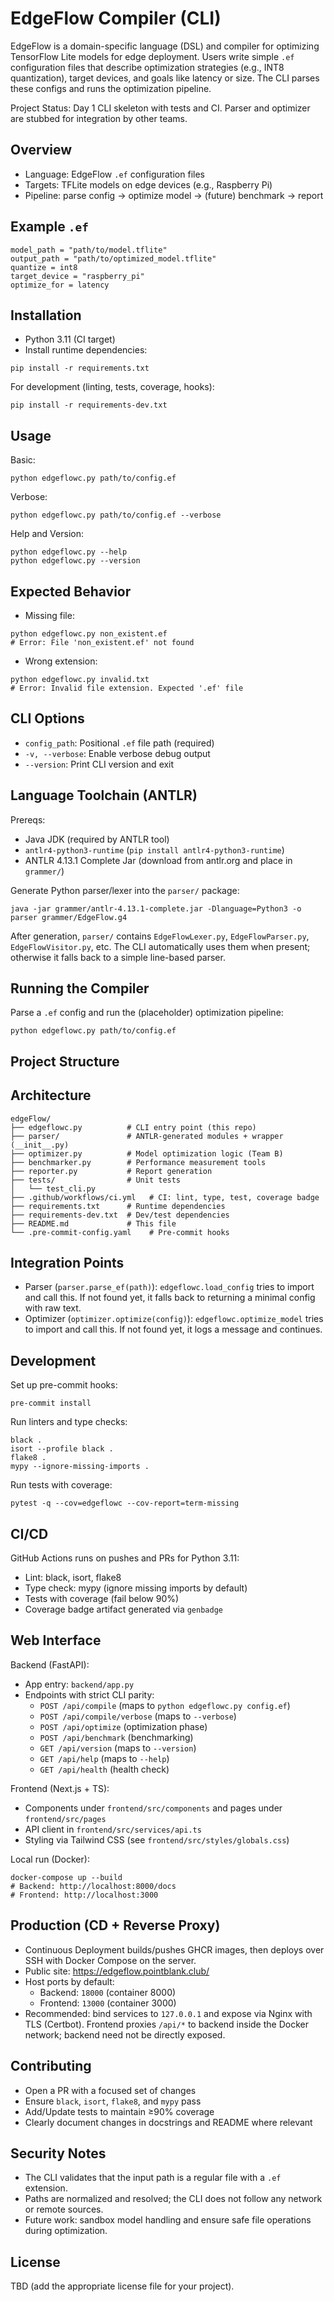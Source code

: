 EdgeFlow Compiler (CLI)
=======================

EdgeFlow is a domain-specific language (DSL) and compiler for optimizing TensorFlow Lite models for edge deployment. Users write simple `.ef` configuration files that describe optimization strategies (e.g., INT8 quantization), target devices, and goals like latency or size. The CLI parses these configs and runs the optimization pipeline.

Project Status: Day 1 CLI skeleton with tests and CI. Parser and optimizer are stubbed for integration by other teams.

Overview
--------
- Language: EdgeFlow `.ef` configuration files
- Targets: TFLite models on edge devices (e.g., Raspberry Pi)
- Pipeline: parse config → optimize model → (future) benchmark → report

Example `.ef`
-------------
```
model_path = "path/to/model.tflite"
output_path = "path/to/optimized_model.tflite"
quantize = int8
target_device = "raspberry_pi"
optimize_for = latency
```

Installation
------------
- Python 3.11 (CI target)
- Install runtime dependencies:
```
pip install -r requirements.txt
```

For development (linting, tests, coverage, hooks):
```
pip install -r requirements-dev.txt
```

Usage
-----
Basic:
```
python edgeflowc.py path/to/config.ef
```

Verbose:
```
python edgeflowc.py path/to/config.ef --verbose
```

Help and Version:
```
python edgeflowc.py --help
python edgeflowc.py --version
```

Expected Behavior
-----------------
- Missing file:
```
python edgeflowc.py non_existent.ef
# Error: File 'non_existent.ef' not found
```

- Wrong extension:
```
python edgeflowc.py invalid.txt
# Error: Invalid file extension. Expected '.ef' file
```

CLI Options
-----------
- `config_path`: Positional `.ef` file path (required)
- `-v, --verbose`: Enable verbose debug output
- `--version`: Print CLI version and exit

Language Toolchain (ANTLR)
-------------------------
Prereqs:
- Java JDK (required by ANTLR tool)
- `antlr4-python3-runtime` (`pip install antlr4-python3-runtime`)
- ANTLR 4.13.1 Complete Jar (download from antlr.org and place in `grammer/`)

Generate Python parser/lexer into the `parser/` package:
```
java -jar grammer/antlr-4.13.1-complete.jar -Dlanguage=Python3 -o parser grammer/EdgeFlow.g4
```
After generation, `parser/` contains `EdgeFlowLexer.py`, `EdgeFlowParser.py`, `EdgeFlowVisitor.py`, etc. The CLI automatically uses them when present; otherwise it falls back to a simple line-based parser.

Running the Compiler
--------------------
Parse a `.ef` config and run the (placeholder) optimization pipeline:
```
python edgeflowc.py path/to/config.ef
```

## Project Structure

Architecture
------------
```
edgeFlow/
├── edgeflowc.py          # CLI entry point (this repo)
├── parser/               # ANTLR-generated modules + wrapper (__init__.py)
├── optimizer.py          # Model optimization logic (Team B)
├── benchmarker.py        # Performance measurement tools
├── reporter.py           # Report generation
├── tests/                # Unit tests
│   └── test_cli.py
├── .github/workflows/ci.yml   # CI: lint, type, test, coverage badge
├── requirements.txt      # Runtime dependencies
├── requirements-dev.txt  # Dev/test dependencies
├── README.md             # This file
└── .pre-commit-config.yaml    # Pre-commit hooks
```

Integration Points
------------------
- Parser (`parser.parse_ef(path)`): `edgeflowc.load_config` tries to import and call this. If not found yet, it falls back to returning a minimal config with raw text.
- Optimizer (`optimizer.optimize(config)`): `edgeflowc.optimize_model` tries to import and call this. If not found yet, it logs a message and continues.

Development
-----------
Set up pre-commit hooks:
```
pre-commit install
```

Run linters and type checks:
```
black .
isort --profile black .
flake8 .
mypy --ignore-missing-imports .
```

Run tests with coverage:
```
pytest -q --cov=edgeflowc --cov-report=term-missing
```

CI/CD
-----
GitHub Actions runs on pushes and PRs for Python 3.11:
- Lint: black, isort, flake8
- Type check: mypy (ignore missing imports by default)
- Tests with coverage (fail below 90%)
- Coverage badge artifact generated via `genbadge`

Web Interface
-------------
Backend (FastAPI):
- App entry: `backend/app.py`
- Endpoints with strict CLI parity:
  - `POST /api/compile` (maps to `python edgeflowc.py config.ef`)
  - `POST /api/compile/verbose` (maps to `--verbose`)
  - `POST /api/optimize` (optimization phase)
  - `POST /api/benchmark` (benchmarking)
  - `GET /api/version` (maps to `--version`)
  - `GET /api/help` (maps to `--help`)
  - `GET /api/health` (health check)

Frontend (Next.js + TS):
- Components under `frontend/src/components` and pages under `frontend/src/pages`
- API client in `frontend/src/services/api.ts`
- Styling via Tailwind CSS (see `frontend/src/styles/globals.css`)

Local run (Docker):
```
docker-compose up --build
# Backend: http://localhost:8000/docs
# Frontend: http://localhost:3000
```

Production (CD + Reverse Proxy)
-------------------------------
- Continuous Deployment builds/pushes GHCR images, then deploys over SSH with Docker Compose on the server.
- Public site: https://edgeflow.pointblank.club/
- Host ports by default:
  - Backend: `18000` (container 8000)
  - Frontend: `13000` (container 3000)
- Recommended: bind services to `127.0.0.1` and expose via Nginx with TLS (Certbot). Frontend proxies `/api/*` to backend inside the Docker network; backend need not be directly exposed.

Contributing
------------
- Open a PR with a focused set of changes
- Ensure `black`, `isort`, `flake8`, and `mypy` pass
- Add/Update tests to maintain ≥90% coverage
- Clearly document changes in docstrings and README where relevant

Security Notes
--------------
- The CLI validates that the input path is a regular file with a `.ef` extension.
- Paths are normalized and resolved; the CLI does not follow any network or remote sources.
- Future work: sandbox model handling and ensure safe file operations during optimization.

License
-------
TBD (add the appropriate license file for your project).
